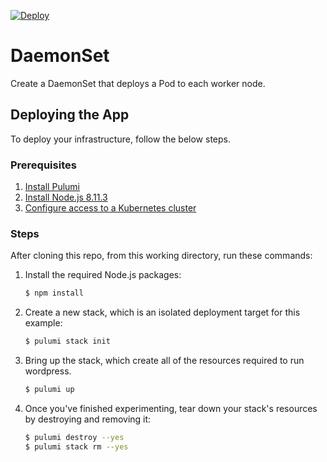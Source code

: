 [![Deploy](https://get.pulumi.com/new/button.svg)](https://app.pulumi.com/new)

# DaemonSet

Create a DaemonSet that deploys a Pod to each worker node.

## Deploying the App

To deploy your infrastructure, follow the below steps.

### Prerequisites

1. [Install Pulumi](https://www.pulumi.com/docs/get-started/install/)
1. [Install Node.js 8.11.3](https://nodejs.org/en/download/)
1. [Configure access to a Kubernetes cluster](https://kubernetes.io/docs/setup/)

### Steps

After cloning this repo, from this working directory, run these commands:

1. Install the required Node.js packages:

    ```bash
    $ npm install
    ```

2. Create a new stack, which is an isolated deployment target for this example:

    ```bash
    $ pulumi stack init
    ```

3. Bring up the stack, which create all of the resources required to run wordpress.

    ```bash
    $ pulumi up
    ```
   
4. Once you've finished experimenting, tear down your stack's resources by destroying and removing it:

    ```bash
    $ pulumi destroy --yes
    $ pulumi stack rm --yes
    ```

